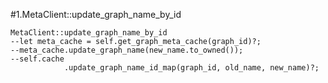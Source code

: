 #1.MetaClient::update_graph_name_by_id

```
MetaClient::update_graph_name_by_id
--let meta_cache = self.get_graph_meta_cache(graph_id)?;
--meta_cache.update_graph_name(new_name.to_owned());
--self.cache
            .update_graph_name_id_map(graph_id, old_name, new_name)?;

```